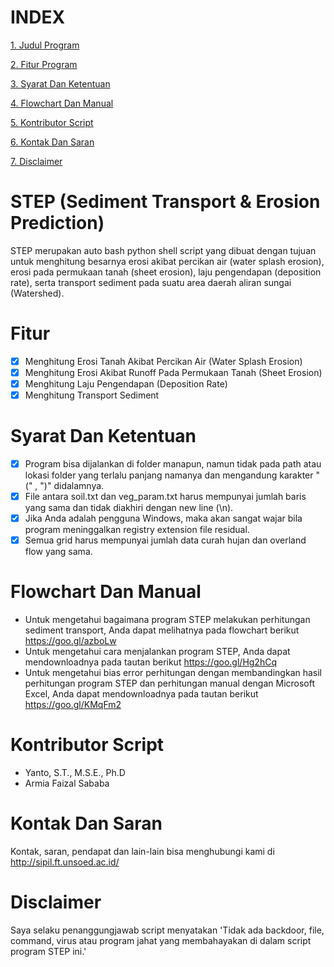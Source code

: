 # INDEX #
[1. Judul Program](https://github.com/armyids/STEPMaster/blob/master/README.md#step-sediment-transport--erosion-prediction)

[2. Fitur Program](https://github.com/armyids/STEPMaster/blob/master/README.md#fitur)

[3. Syarat Dan Ketentuan](https://github.com/armyids/STEPMaster/blob/master/README.md#syarat-dan-ketentuan)

[4. Flowchart Dan Manual](https://github.com/armyids/STEPMaster/blob/master/README.md#flowchart-dan-manual)

[5. Kontributor Script](https://github.com/armyids/STEPMaster/blob/master/README.md#contributors-script)

[6. Kontak Dan Saran](https://github.com/armyids/STEPMaster/blob/master/README.md#kontak-dan-saran)

[7. Disclaimer](https://github.com/armyids/STEPMaster/blob/master/README.md#disclaimer)

# STEP (Sediment Transport & Erosion Prediction) #
STEP merupakan auto bash python shell script yang dibuat dengan tujuan untuk menghitung besarnya erosi akibat percikan air (water splash erosion), erosi pada permukaan tanah (sheet erosion), laju pengendapan (deposition rate), serta transport sediment pada suatu area daerah aliran sungai (Watershed).

# Fitur #
- [x] Menghitung Erosi Tanah Akibat Percikan Air (Water Splash Erosion)
- [x] Menghitung Erosi Akibat Runoff Pada Permukaan Tanah (Sheet Erosion)
- [x] Menghitung Laju Pengendapan (Deposition Rate) 
- [x] Menghitung Transport Sediment

# Syarat Dan Ketentuan #
- [x] Program bisa dijalankan di folder manapun, namun tidak pada path atau lokasi folder yang terlalu panjang namanya dan mengandung karakter "(" , ")" didalamnya.
- [x] File antara soil.txt dan veg_param.txt harus mempunyai jumlah baris yang sama dan tidak diakhiri dengan new line (\n).
- [x] Jika Anda adalah pengguna Windows, maka akan sangat wajar bila program meninggalkan registry extension file residual.
- [x] Semua grid harus mempunyai jumlah data curah hujan dan overland flow yang sama.

# Flowchart Dan Manual #
- Untuk mengetahui bagaimana program STEP melakukan perhitungan sediment transport, Anda dapat melihatnya pada flowchart berikut https://goo.gl/azboLw
- Untuk mengetahui cara menjalankan program STEP, Anda dapat mendownloadnya pada tautan berikut https://goo.gl/Hg2hCq
- Untuk mengetahui bias error perhitungan dengan membandingkan hasil perhitungan program STEP dan perhitungan manual dengan Microsoft Excel, Anda dapat mendownloadnya pada tautan berikut https://goo.gl/KMqFm2

# Kontributor Script #
- Yanto, S.T., M.S.E., Ph.D
- Armia Faizal Sababa

# Kontak Dan Saran #
Kontak, saran, pendapat dan lain-lain bisa menghubungi kami di http://sipil.ft.unsoed.ac.id/
 
# Disclaimer #
Saya selaku penanggungjawab script menyatakan 'Tidak ada backdoor, file, command, virus atau program jahat yang membahayakan di dalam script program STEP ini.'
